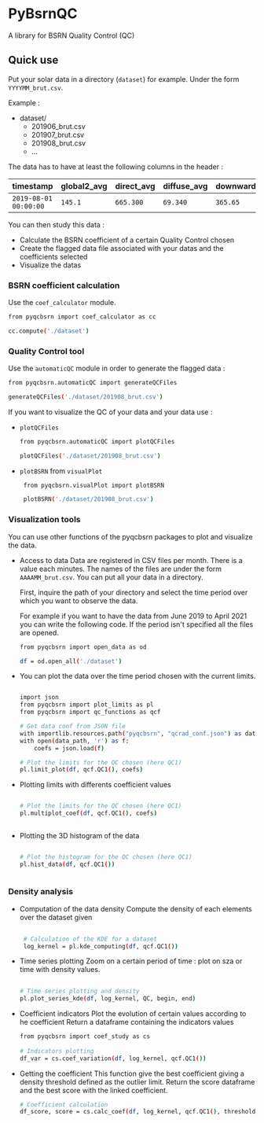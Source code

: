 # PyBsrnQC
A library for BSRN Quality Control (QC)

## Quick use

Put your solar data in a directory (`dataset`) for example. Under the form `YYYYMM_brut.csv`.  

Example : 

- dataset/
  - 201906_brut.csv
  - 201907_brut.csv
  - 201908_brut.csv
  - ...
 
 The data has to have at least the following columns in the header :
 
 | timestamp | global2_avg | direct_avg | diffuse_avg | downward_avg | temperature 
| :---     | :---        | :---     | :---        | :---     | :---        |
|  `2019-08-01 00:00:00` | `145.1` | `665.300` | `69.340` | `365.65` | `25` | 
  
  
  You can then study this data : 
  
  - Calculate the BSRN coefficient of a certain Quality Control chosen 
  - Create the flagged data file associated with your datas and the coefficients selected
  - Visualize the datas 
 
 ### BSRN coefficient calculation 
 
  Use the `coef_calculator` module. 
  
  ```sh
  from pyqcbsrn import coef_calculator as cc 
  
  cc.compute('./dataset')
  ```
  
  ### Quality Control tool
 
  Use the `automaticQC` module in order to generate the flagged data : 
  
  ```sh
  from pyqcbsrn.automaticQC import generateQCFiles
  
generateQCFiles('./dataset/201908_brut.csv')
  ```
  
  If you want to visualize the QC of your data and your data use : 
  - `plotQCFiles`  
     
    ```sh
    from pyqcbsrn.automaticQC import plotQCFiles

    plotQCFiles('./dataset/201908_brut.csv')
      ```
  - `plotBSRN` from `visualPlot`
     ```sh
      from pyqcbsrn.visualPlot import plotBSRN

      plotBSRN('./dataset/201908_brut.csv')
     ```
  
  ### Visualization tools 
  
  You can use other functions of the pyqcbsrn packages to plot and visualize the data.
  
  * Access to data 
    Data are registered in CSV files per month. There is a value each minutes. The names of the files are under the form `AAAAMM_brut.csv`. You can put all your data in a directory.

    First, inquire the path of your directory and select the time period over which you want to observe the data.

    For example if you want to have the data from June 2019 to April 2021 you can write the following code. If the period isn't specified all the files are opened.

    ```sh
    from pyqcbsrn import open_data as od

    df = od.open_all('./dataset')
    ```

  * You can plot the data over the time period chosen with the current limits.


    ```sh

    import json 
    from pyqcbsrn import plot_limits as pl
    from pyqcbsrn import qc_functions as qcf

    # Get data conf from JSON file
    with importlib.resources.path("pyqcbsrn", "qcrad_conf.json") as data_path:
    with open(data_path, 'r') as f:
        coefs = json.load(f)

    # Plot the limits for the QC chosen (here QC1)
    pl.limit_plot(df, qcf.QC1(), coefs)

    ```
* Plotting limits with differents coefficient values

  ```sh
  
  # Plot the limits for the QC chosen (here QC1)
  pl.multiplot_coef(df, qcf.QC1(), coefs)
 
  ```

* Plotting the 3D histogram of the data 

  ```sh
  
  # Plot the histogram for the QC chosen (here QC1)
  pl.hist_data(df, qcf.QC1())
 
  ```
  
 ### Density analysis
  
 * Computation of the data density 
   Compute the density of each elements over the dataset given
   ```sh
  
    # Calculation of the KDE for a dataset
    log_kernel = pl.kde_computing(df, qcf.QC1())

    ```
  
 * Time series plotting
   Zoom on a certain period of time : plot on sza or time with density values.
    
   ```sh
  
   # Time series plotting and density
   pl.plot_series_kde(df, log_kernel, QC, begin, end)
   ```
    
 * Coefficient indicators 
   Plot the evolution of certain values according to he coefficient 
   Return a dataframe containing the indicators values
    
   ```sh
   from pyqcbsrn import coef_study as cs
    
   # Indicators plotting
   df_var = cs.coef_variation(df, log_kernel, qcf.QC1())
   ```
    
 * Getting the coefficient 
   This function give the best coefficient giving a density threshold defined as the outlier limit.
   Return the score dataframe and the best score with the linked coefficient.
    
   ```sh
   # Coefficient calculation
   df_score, score = cs.calc_coef(df, log_kernel, qcf.QC1(), threshold=-15)
   ```
